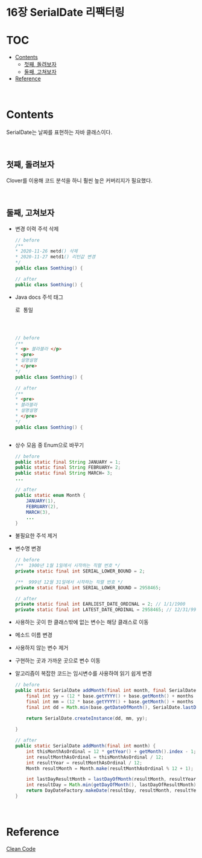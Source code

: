 # 16장 SerialDate 리팩터링

# TOC

- [Contents](#contents)
  * [첫째, 돌려보자](#첫째,-돌려보자)
  * [둘째, 고쳐보자](#둘째,-고쳐보자)
- [Reference](#reference)

<br>

# Contents

SerialDate는 날짜를 표현하는 자바 클래스이다.

<br>

## 첫째, 돌려보자

Clover를 이용해 코드 분석을 하니 훨씬 높은 커버리지가 필요했다.

<br>

## 둘째, 고쳐보자

- 변경 이력 주석 삭제

    ```java
    // before
    /**
    * 2020-11-26 metd() 삭제
    * 2020-11-27 metd1() 리턴값 변경
    */
    public class Somthing() {

    // after
    public class Somthing() {
    ```

- Java docs 주석 태그 <pre>로 통일

    ```java

    // before
    /** 
    * <p> 블라블라 </p>
    * <pre>
    * 설명설명
    * </pre>
    */
    public class Somthing() {

    // after
    /** 
    * <pre> 
    * 블라블라
    * 설명설명
    * </pre>
    */
    public class Somthing() {
    ```

- 상수 모음 중 Enum으로 바꾸기

    ```java
    // before
    public static final String JANUARY = 1;
    public static final String FEBRUARY= 2;
    public static final String MARCH= 3;
    ...

    // after
    public static enum Month {
    	JANUARY(1),
    	FEBRUARY(2),
    	MARCH(3),
    	...
    }
    ```

- 불필요한 주석 제거
- 변수명 변경

    ```java
    // before
    /**  1900년 1월 1일에서 시작하는 직렬 번호 */
    private static final int SERIAL_LOWER_BOUND = 2;

    /**  999년 12월 31일에서 시작하는 직렬 번호 */
    private static final int SERIAL_LOWER_BOUND = 2958465;

    // after
    private static final int EARLIEST_DATE_ORDINAL = 2; // 1/1/1900
    private static final int LATEST_DATE_ORDINAL = 2958465; // 12/31/9999

    ```

- 사용하는 곳이 한 클래스밖에 없는 변수는 해당 클래스로 이동
- 메소드 이름 변경
- 사용하지 않는 변수 제거
- 구현하는 곳과 가까운 곳으로 변수 이동
- 알고리즘이 복잡한 코드는 임시변수를 사용하여 읽기 쉽게 변경

    ```java
    // before
    public static SerialDate addMonth(final int month, final SerialDate base) {
    	final int yy = (12 * base.getYYYY() + base.getMonth() + months - 1) / 12;
    	final int mm = (12 * base.getYYYY() + base.getMonth() + months - 1) % 12 + 1;
    	final int dd = Math.min(base.getDateOfMonth(), SerialDate.lastDayOfMonth(mm, yy));
    	
    	return SerialDate.createInstance(dd, mm, yy);

    }

    // after
    public static SerialDate addMonth(final int month) {
    	int thisMonthAsOrdinal = 12 * getYear() + getMonth().index - 1;
    	int resultMonthAsOrdinal = thisMonthAsOrdinal / 12;
    	int resultYear = resultMonthAsOrdinal / 12;
    	Month resultMonth = Month.make(resultMonthAsOrdinal % 12 + 1);

    	int lastDayResultMonth = lastDayOfMonth(resultMonth, resultYear);
    	int resultDay = Math.min(getDayOfMonth(), lastDayOfResultMonth);
    	return DayDateFactory.makeDate(resultDay, resultMonth, resultYear);
    }
    ```

<br>

# Reference

[Clean Code](https://book.naver.com/bookdb/book_detail.nhn?bid=7390287)